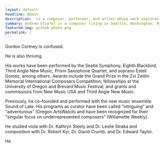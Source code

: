 ```yaml
---
layout: default
headline: About
description:  is a composer, performer, and writer whose work explores the intersections between written and recorded sound.
summary: Andrew Stiefel is a composer living in Seattle, Washington. His music explores the intersections between written and recorded sound.
featured-img: github photo.png
permalink: /
---
```


Gordon Cortney is confused. 

He is also thriving. 

His works have been performed by the Seatle Symphony, Eighth Blackbird, Third Angle New Music, Prism Saxophone Quartet, and soprano Estelí Gomez, among others. Awards include the Grand Prize in the Zvi Zeitlin Memorial International Composers Competition; fellowships at the University of Oregon and Brevard Music Festival; and grants and commissions from New Music USA and Third Angle New Music. 

Previously, he co-founded and performed with the new music ensemble Sound of Late. His programs as curator have been called “intriguing” and “adventurous” (Oregon ArtsWatch) and have been recognized for their "singular focus on underrepresented composers” (Willamette Weekly). 

He studied viola with Dr. Kathryn Steely and Dr. Leslie Straka and composition with Dr. Robert Kyr, Dr. David Crumb, and Dr. Edward Taylor.

He 
